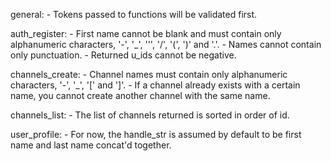 general:
    - Tokens passed to functions will be validated first.

auth_register:
    - First name cannot be blank and must contain only alphanumeric characters,
      '-', '_', ''', '/', '(', ')' and '.'.
    - Names cannot contain only punctuation.
    - Returned u_ids cannot be negative.

channels_create:
    - Channel names must contain only alphanumeric characters, '-', '_', '[' and
      ']'.
    - If a channel already exists with a certain name, you cannot create another
      channel with the same name.

channels_list:
    - The list of channels returned is sorted in order of id.

user_profile:
    - For now, the handle_str is assumed by default to be first name and last
      name concat'd together.
